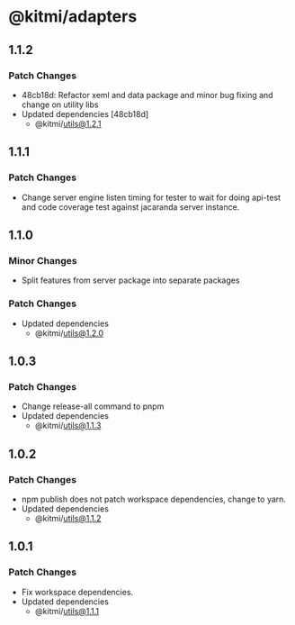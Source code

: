 # @kitmi/adapters

## 1.1.2

### Patch Changes

-   48cb18d: Refactor xeml and data package and minor bug fixing and change on utility libs
-   Updated dependencies [48cb18d]
    -   @kitmi/utils@1.2.1

## 1.1.1

### Patch Changes

-   Change server engine listen timing for tester to wait for doing api-test and code coverage test against jacaranda server instance.

## 1.1.0

### Minor Changes

-   Split features from server package into separate packages

### Patch Changes

-   Updated dependencies
    -   @kitmi/utils@1.2.0

## 1.0.3

### Patch Changes

-   Change release-all command to pnpm
-   Updated dependencies
    -   @kitmi/utils@1.1.3

## 1.0.2

### Patch Changes

-   npm publish does not patch workspace dependencies, change to yarn.
-   Updated dependencies
    -   @kitmi/utils@1.1.2

## 1.0.1

### Patch Changes

-   Fix workspace dependencies.
-   Updated dependencies
    -   @kitmi/utils@1.1.1
